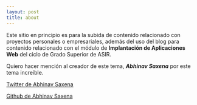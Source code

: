 ```yaml
---
layout: post
title: about
---
```


Este sitio en principio es para la subida de contenido relacionado con proyectos personales o empresariales, además del uso del blog para contenido relacionado con el módulo de **Implantación de Aplicaciones Web** del ciclo de Grado Superior de ASIR.

Quiero hacer mención al creador de este tema, ***Abhinav Saxena*** por este tema increíble.

[Twitter de Abhinav Saxena](https://twitter.com/abhinav)

[Github de Abhinav Saxena](https://github.com/abhinavs)

